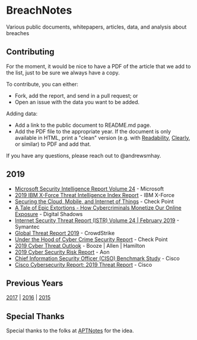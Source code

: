 # BreachNotes
Various public documents, whitepapers, articles, data, and analysis about breaches

## Contributing
For the moment, it would be nice to have a PDF of the article that we add to the list, just to be sure we always have a copy.

To contribute, you can either:
* Fork, add the report, and send in a pull request; or
* Open an issue with the data you want to be added.

Adding data:
* Add a link to the public document to README.md page.
* Add the PDF file to the appropriate year. If the document is only available in HTML, print a "clean" version (e.g. with [Readability](https://readability.com/), [Clearly](https://evernote.com/clearly/), or similar) to PDF and add that.

If you have any questions, please reach out to @andrewsmhay.

## 2019

* [Microsoft Security Intelligence Report Volume 24](../master/2019/Microsoft%20Security%20Intelligence%20Report%20Volume%2024.pdf) - Microsoft
* [2019 IBM X-Force Threat Intelligence Index Report](../master/2019/ZGB3ERYD.pdf) - IBM X-Force
* [Securing the Cloud, Mobile, and Internet of Things](../master/2019/securing-cloud-mobile-iot-security-report-2019.pdf) - Check Point
* [A Tale of Epic Extortions - How Cybercriminals Monetize Our Online Exposure](../master/2019/a-tale-of-epic-extortions-how-cybercriminals-monetize-our-online-exposure.pdf) - Digital Shadows
* [Internet Security Threat Report (ISTR) Volume 24 | February 2019](../master/2019/Symantec%20ISTR.pdf) - Symantec
* [Global Threat Report 2019](../master/2019/CrowdStrike_GTR_2019_.pdf) - CrowdStrike
* [Under the Hood of Cyber Crime Security Report](../master/2019/under-the-hood-of-cyber-crime-security-report-2019.pdf) - Check Point
* [2019 Cyber Threat Outlook](../master/2019/booz-allen-2019-cyber-threat-outlook.pdf) - Booze | Allen | Hamilton
* [2019 Cyber Security Risk Report](../master/2019/2019-Cyber-Security-Risk-Report-Final-US_2019Feb07.pdf) - Aon
* [Chief Information Security Officer (CISO) Benchmark Study](../master/2019/2019CISOBenchmarkReportCiscoCybersecuritySeries.pdf) - Cisco
* [Cisco Cybersecurity Report: 2019 Threat Report](../master/2019/CybersecuritySeries_THRT_01_0219_r2_V2.pdf) - Cisco

## Previous Years
[2017](https://github.com/andrewsmhay/BreachNotes/tree/master/2017/README.md) | [2016](https://github.com/andrewsmhay/BreachNotes/tree/master/2016/README.md) | [2015](https://github.com/andrewsmhay/BreachNotes/tree/master/2015/README.md)

## Special Thanks
Special thanks to the folks at [APTNotes](https://github.com/kbandla/APTnotes) for the idea.
